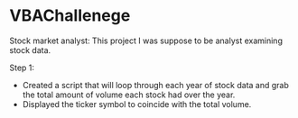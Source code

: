 # VBAChallenege

Stock market analyst:
This project I was suppose to be analyst examining stock data.


Step 1: 
- Created a script that will loop through each year of stock data and grab the total amount of volume each stock had over the year.
- Displayed the ticker symbol to coincide with the total volume.



